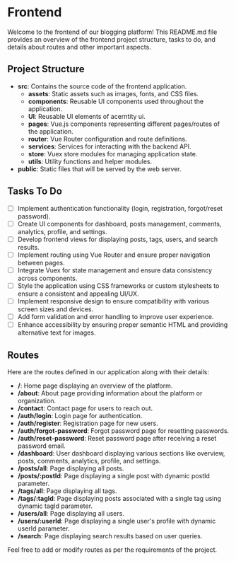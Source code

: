 # Frontend

Welcome to the frontend of our blogging platform! This README.md file provides an overview of the frontend project structure, tasks to do, and details about routes and other important aspects.

## Project Structure

- **src**: Contains the source code of the frontend application.
  - **assets**: Static assets such as images, fonts, and CSS files.
  - **components**: Reusable UI components used throughout the application.
  - **UI**: Reusable UI elements of acerntity ui.
  - **pages**: Vue.js components representing different pages/routes of the application.
  - **router**: Vue Router configuration and route definitions.
  - **services**: Services for interacting with the backend API.
  - **store**: Vuex store modules for managing application state.
  - **utils**: Utility functions and helper modules.
- **public**: Static files that will be served by the web server.

## Tasks To Do

- [ ] Implement authentication functionality (login, registration, forgot/reset password).
- [ ] Create UI components for dashboard, posts management, comments, analytics, profile, and settings.
- [ ] Develop frontend views for displaying posts, tags, users, and search results.
- [ ] Implement routing using Vue Router and ensure proper navigation between pages.
- [ ] Integrate Vuex for state management and ensure data consistency across components.
- [ ] Style the application using CSS frameworks or custom stylesheets to ensure a consistent and appealing UI/UX.
- [ ] Implement responsive design to ensure compatibility with various screen sizes and devices.
- [ ] Add form validation and error handling to improve user experience.
- [ ] Enhance accessibility by ensuring proper semantic HTML and providing alternative text for images.

## Routes

Here are the routes defined in our application along with their details:

- **/**: Home page displaying an overview of the platform.
- **/about**: About page providing information about the platform or organization.
- **/contact**: Contact page for users to reach out.
- **/auth/login**: Login page for authentication.
- **/auth/register**: Registration page for new users.
- **/auth/forgot-password**: Forgot password page for resetting passwords.
- **/auth/reset-password**: Reset password page after receiving a reset password email.
- **/dashboard**: User dashboard displaying various sections like overview, posts, comments, analytics, profile, and settings.
- **/posts/all**: Page displaying all posts.
- **/posts/:postId**: Page displaying a single post with dynamic postId parameter.
- **/tags/all**: Page displaying all tags.
- **/tags/:tagId**: Page displaying posts associated with a single tag using dynamic tagId parameter.
- **/users/all**: Page displaying all users.
- **/users/:userId**: Page displaying a single user's profile with dynamic userId parameter.
- **/search**: Page displaying search results based on user queries.

Feel free to add or modify routes as per the requirements of the project.


